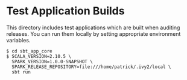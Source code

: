 # Test Application Builds
This directory includes test applications which are built when auditing releases. You can
run them locally by setting appropriate environment variables.

```
$ cd sbt_app_core
$ SCALA_VERSION=2.10.5 \
  SPARK_VERSION=1.0.0-SNAPSHOT \
  SPARK_RELEASE_REPOSITORY=file:///home/patrick/.ivy2/local \
  sbt run
```
